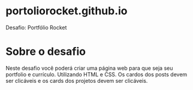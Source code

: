 # portoliorocket.github.io
Desafio: Portfólio Rocket
# Sobre o desafio
Neste desafio você poderá criar uma página web para que seja seu portfolio e currículo. Utilizando HTML e CSS.
Os cardos dos posts devem ser clicáveis e os cards dos projetos devem ser clicáveis.
